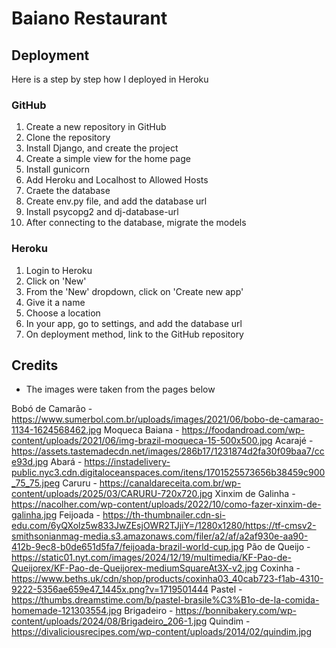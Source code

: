 # Baiano Restaurant



## Deployment

Here is a step by step how I deployed in Heroku

### GitHub

1. Create a new repository in GitHub
2. Clone the repository
3. Install Django, and create the project
4. Create a simple view for the home page
5. Install gunicorn
6. Add Heroku and Localhost to Allowed Hosts
7. Craete the database
8. Create env.py file, and add the database url
9. Install psycopg2 and dj-database-url
10. After connecting to the database, migrate the models

### Heroku

1. Login to Heroku
2. Click on 'New'
3. From the 'New' dropdown, click on 'Create new app'
4. Give it a name
5. Choose a location
6. In your app, go to settings, and add the database url
7. On deployment method, link to the GitHub repository

## Credits

- The images were taken from the pages below

Bobó de Camarão - https://www.sumerbol.com.br/uploads/images/2021/06/bobo-de-camarao-1134-1624568462.jpg
Moqueca Baiana - https://foodandroad.com/wp-content/uploads/2021/06/img-brazil-moqueca-15-500x500.jpg
Acarajé - https://assets.tastemadecdn.net/images/286b17/1231874d2fa30f09baa7/cce93d.jpg
Abará - https://instadelivery-public.nyc3.cdn.digitaloceanspaces.com/itens/1701525573656b38459c900_75_75.jpeg
Caruru - https://canaldareceita.com.br/wp-content/uploads/2025/03/CARURU-720x720.jpg
Xinxim de Galinha - https://nacolher.com/wp-content/uploads/2022/10/como-fazer-xinxim-de-galinha.jpg
Feijoada - https://th-thumbnailer.cdn-si-edu.com/6yQXolz5w833JwZEsjOWR2TJjiY=/1280x1280/https://tf-cmsv2-smithsonianmag-media.s3.amazonaws.com/filer/a2/af/a2af930e-aa90-412b-9ec8-b0de651d5fa7/feijoada-brazil-world-cup.jpg
Pão de Queijo - https://static01.nyt.com/images/2024/12/19/multimedia/KF-Pao-de-Queijorex/KF-Pao-de-Queijorex-mediumSquareAt3X-v2.jpg
Coxinha - https://www.beths.uk/cdn/shop/products/coxinha03_40cab723-f1ab-4310-9222-5356ae659e47_1445x.png?v=1719501444
Pastel - https://thumbs.dreamstime.com/b/pastel-brasile%C3%B1o-de-la-comida-homemade-121303554.jpg
Brigadeiro - https://bonnibakery.com/wp-content/uploads/2024/08/Brigadeiro_206-1.jpg
Quindim - https://divaliciousrecipes.com/wp-content/uploads/2014/02/quindim.jpg
